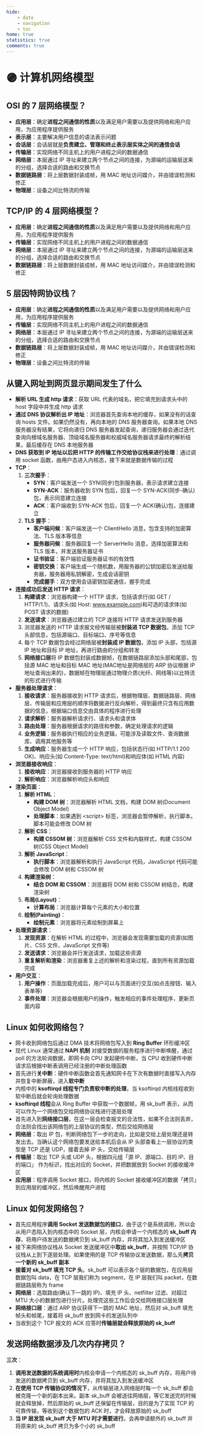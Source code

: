 ```yaml
---
hide:
    - date
    - navigation
    - toc
home: true
statistics: true
comments: true
---
```


# 🟣 计算机网络模型

## OSI 的 7 层网络模型？

- **应用层**：确定**进程之间通信的性质**以及满足用户需要以及提供网络和用户应用，为应用程序提供服务
- **表示层**：主要解决用户信息的语法表示问题
- **会话层**：会话层就是**负责建立、管理和终止表示层实体之间的通信会话**
- **传输层**：实现网络不同主机上的用户进程之间的数据通信
- **网络层**：本层通过 IP 寻址来建立两个节点之间的连接，为源端的运输层送来的分组，选择合适的路由和交换节点
- **数据链路层**：将上层数据封装成帧，用 MAC 地址访问媒介，并由错误检测和修正
- **物理层**：设备之间比特流的传输

## TCP/IP 的 4 层网络模型？

- **应用层**：确定**进程之间通信的性质**以及满足用户需要以及提供网络和用户应用，为应用程序提供服务
- **传输层**：实现网络不同主机上的用户进程之间的数据通信
- **网络层**：本层通过 IP 寻址来建立两个节点之间的连接，为源端的运输层送来的分组，选择合适的路由和交换节点
- **数据链路层**：将上层数据封装成帧，用 MAC 地址访问媒介，并由错误检测和修正

## 5 层因特网协议栈？

- **应用层**：确定**进程之间通信的性质**以及满足用户需要以及提供网络和用户应用，为应用程序提供服务
- **传输层**：实现网络不同主机上的用户进程之间的数据通信
- **网络层**：本层通过 IP 寻址来建立两个节点之间的连接，为源端的运输层送来的分组，选择合适的路由和交换节点
- **数据链路层**：将上层数据封装成帧，用 MAC 地址访问媒介，并由错误检测和修正
- **物理层**：设备之间比特流的传输

## 从键入网址到网页显示期间发生了什么

- **解析 URL 生成 http 请求**：获取 URL 代表的域名，把它填充到请求头中的 host 字段中并生成 http 请求
- **通过 DNS 协议解析出 IP 地址**：浏览器首先查询本地的缓存，如果没有的话查询 hosts 文件。如果仍然没有，再向本地的 DNS 服务器查询。如果本地 DNS 服务器没有结果，它将向递归 DNS 服务器发起查询，递归服务器会通过迭代查询向根域名服务器、顶级域名服务器和权威域名服务器请求最终的解析结果，最后缓存在 DNS 本地服务器
- **DNS 获取到 IP 地址以后把 HTTP 的传输工作交给协议栈来进行处理**：通过调用 socket 函数，由用户态进入内核态，接下来就是数据传输的过程
- **TCP**：
  1. **三次握手**：
     - **SYN**：客户端发送一个 SYN(同步)包到服务器，表示请求建立连接
     - **SYN-ACK**：服务器收到 SYN 包后，回复一个 SYN-ACK(同步-确认)包，表示同意建立连接
     - **ACK**：客户端收到 SYN-ACK 包后，回复一个 ACK(确认)包，连接建立
  2. **TLS 握手**：
     - **客户端问候**：客户端发送一个 ClientHello 消息，包含支持的加密算法、TLS 版本等信息
     - **服务器问候**：服务器回复一个 ServerHello 消息，选择加密算法和 TLS 版本，并发送服务器证书
     - **证书验证**：客户端验证服务器证书的有效性
     - **密钥交换**：客户端生成一个随机数，用服务器的公钥加密后发送给服务器，服务器用私钥解密，生成会话密钥
     - **完成握手**：双方使用会话密钥加密通信，握手完成
- **连接成功后发送 HTTP 请求**：
  1. **构建请求**：浏览器构建一个 HTTP 请求，包括请求行(如 GET / HTTP/1.1)、请求头(如 Host: www.example.com)和可选的请求体(如 POST 请求的数据)
  2. **发送请求**：浏览器通过建立的 TCP 连接将 HTTP 请求发送到服务器
  3. 浏览器发送的 HTTP 请求报文经传输层被**封装进 TCP 数据包**，添加 TCP 头部信息，包括源端口、目标端口、序号等信息
  4. 每个 TCP 数据包会经过网络层被**封装成 IP 数据包**，添加 IP 头部，包括源 IP 地址和目标 IP 地址，再进行路由的分组和转发
  5. **网络接口层**将 IP 数据包封装成数据帧，在数据链路层添加头部和尾部，包括源 MAC 地址和目标 MAC 地址(MAC地址是网络层的 ARP 协议根据 IP 地址查询出来的)，数据帧在物理层通过物理介质(光纤、网线等)以比特流的形式进行传输
- **服务器处理请求**：
  1. **接收请求**：服务器接收到 HTTP 请求后，根据物理层、数据链路层、网络层、传输层和应用层的顺序将数据进行反向解析，得到最终只含有应用数据的信息，根据端口信息交由具体的程序进行处理
  2. **请求解析**：服务器解析请求行、请求头和请求体
  3. **路由处理**：服务器根据请求的路径和参数，确定处理请求的逻辑
  4. **业务逻辑**：服务器执行相应的业务逻辑，可能涉及读取文件、查询数据库、调用其他服务等
  5. **生成响应**：服务器生成一个 HTTP 响应，包括状态行(如 HTTP/1.1 200 OK)、响应头(如 Content-Type: text/html)和响应体(如 HTML 内容)
- **浏览器接收响应**：
  1. **接收响应**：浏览器接收到服务器的 HTTP 响应
  2. **解析响应**：浏览器解析响应头和响应
- **渲染页面**：
  1. **解析 HTML**：
       - **构建 DOM 树**：浏览器解析 HTML 文档，构建 DOM 树(Document Object Model)
       - **处理脚本**：如果遇到 \<script\> 标签，浏览器会暂停解析，执行脚本。脚本可能会修改 DOM 树
  2. **解析 CSS**：
       - **构建 CSSOM 树**：浏览器解析 CSS 文件和内联样式，构建 CSSOM 树(CSS Object Model)
  3. **解析 JavaScript**：
       - **执行脚本**：浏览器解析和执行 JavaScript 代码，JavaScript 代码可能会修改 DOM 树和 CSSOM 树
  4. **构建渲染树**：
       - **结合 DOM 和 CSSOM**：浏览器将 DOM 树和 CSSOM 树结合，构建渲染树
  5. **布局(Layout)**：
       - **计算布局**：浏览器计算每个元素的大小和位置
  6. **绘制(Painting)**：
       - **绘制元素**：浏览器将元素绘制到屏幕上
- **处理资源请求**：
  1. **发现资源**：在解析 HTML 的过程中，浏览器会发现需要加载的资源(如图片、CSS 文件、JavaScript 文件等)
  2. **发送请求**：浏览器会并行发送请求，加载这些资源
  3. **重复解析和渲染**：浏览器重复上述的解析和渲染过程，直到所有资源加载完成
- **用户交互**：
  1. **用户操作**：页面加载完成后，用户可以与页面进行交互(如点击按钮、输入表单等)
  2. **事件处理**：浏览器会根据用户的操作，触发相应的事件处理程序，更新页面内容

## Linux 如何收网络包？
- 网卡收到网络包后通过 DMA 技术将网络包写入到 **Ring Buffer** 环形缓冲区
- 现代 Linux 通常通过 **NAPI 机制** 对接受数据的服务程序进行中断唤醒，通过 poll 的方法轮询数据，即网卡向 CPU 发起硬件中断，当 CPU 收到硬件中断请求后根据中断表调用已经注册的中断处理函数
- 首先进行**关中断**：硬件中断函数会首先通知网卡在下次有数据时直接写入内存并恢复中断屏蔽，进入**软中断**
- 内核中的 **ksoftirqd 线程专门负责软中断的处理**，当 ksoftirqd 内核线程收到软中断后就会轮询处理数据
- **ksoftirqd 线程**会从 Ring Buffer 中获取⼀个数据帧，用 sk_buff 表示，从而可以作为一个网络包交给网络协议栈进行逐层处理
- 首先进入到**网络接口层**，在这⼀层会检查报⽂的合法性，如果不合法则丢弃，合法则会找出该网络包的上层协议的类型，然后交给网络层
- **网络层**：取出 IP 包，判断网络包下一步的走向，比如是交给上层处理还是转发出去。当确认这个网络包要发送给本机后会从 IP 头部查看上一层协议的类型是 TCP 还是 UDP，接着去掉 IP 头，交给传输层
- **传输层**：取出 TCP 头或 UDP 头，根据四元组「源 IP、源端口、目的 IP、目的端口」 作为标识，找出对应的 Socket，并把数据放到 Socket 的接收缓冲区
- **应用层**：程序调用 Socket 接口，将内核的 Socket 接收缓冲区的数据「拷贝」到应用层的缓冲区，然后唤醒用户进程

## Linux 如何发网络包？
- 首先应用程序**调用 Socket 发送数据包的接口**，由于这个是系统调用，所以会从用户态陷入到内核态中的 Socket 层，内核会申请一个内核态的 **sk_buff 内存**，将用户待发送的数据拷贝到 sk_buff 内存，并将其加入到发送缓冲区
- 接下来网络协议栈从 Socket 发送缓冲区中**取出 sk_buff**，并按照 TCP/IP 协议栈从上到下逐层处理。如果使用的是 TCP 传输协议发送数据，那么先**拷贝一个新的 sk_buff 副本**
- **接着对 sk_buff 填充 TCP 头**。sk_buff 可以表示各个层的数据包，在应用层数据包叫 data，在 TCP 层我们称为 segment，在 IP 层我们叫 packet，在数据链路层称为 frame
- **网络层**：选取路由(确认下一跳的 IP)、填充 IP 头、netfilter 过滤、对超过 MTU 大小的数据包进行分片。处理完这些工作后会交给网络接口层处理
- **网络接口层**：通过 ARP 协议获得下一跳的 MAC 地址，然后对 sk_buff 填充帧头和帧尾，接着将 sk_buff 放到网卡的发送队列中
- 当收到这个 TCP 报文的 ACK 应答时**传输层就会释放原始的 sk_buff**

## 发送网络数据涉及几次内存拷贝？

**三次**：
1. **调用发送数据的系统调用时**内核会申请一个内核态的 sk_buff 内存，将用户待发送的数据拷贝到 sk_buff 内存，并将其加入到发送缓冲区
2. **在使用 TCP 传输协议的情况下**，从传输层进入网络层时每一个 sk_buff 都会被克隆一个新的副本出来。副本 sk_buff 会被送往网络层，等它发送完的时候就会释放掉，然后原始的 sk_buff 还保留在传输层，目的是为了实现 TCP 的可靠传输，等收到这个数据包的 ACK 时，才会释放原始的 sk_buff
3. **当 IP 层发现 sk_buff 大于 MTU 时才需要进行**。会再申请额外的 sk_buff 并将原来的 sk_buff 拷贝为多个小的 sk_buff